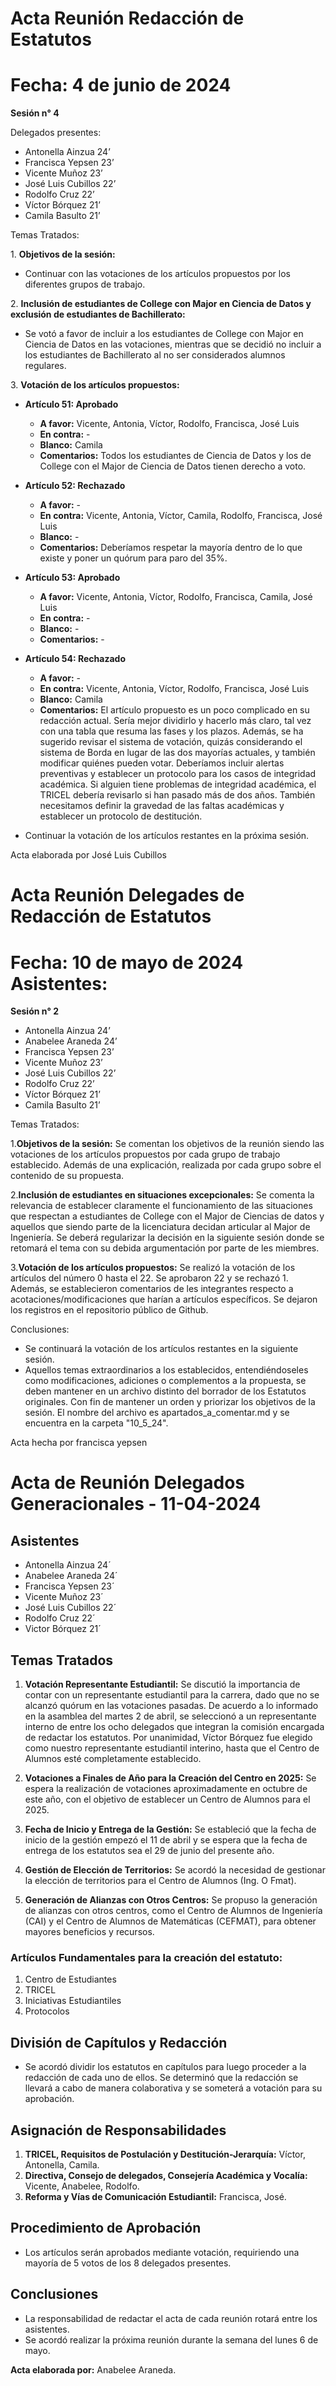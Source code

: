 # Acta Reunión Redacción de Estatutos 
# Fecha: 4 de junio de 2024 
**Sesión n° 4**

Delegados presentes:
- Antonella Ainzua 24’
- Francisca Yepsen 23’
- Vicente Muñoz 23’
- José Luis Cubillos 22’
- Rodolfo Cruz 22’
- Víctor Bórquez 21’
- Camila Basulto 21’

Temas Tratados:  

1\. **Objetivos de la sesión:** 
   - Continuar con las votaciones de los artículos propuestos por los diferentes grupos de trabajo.
     
2\. **Inclusión de estudiantes de College con Major en Ciencia de Datos y exclusión de estudiantes de Bachillerato:** 
   - Se votó a favor de incluir a los estudiantes de College con Major en Ciencia de Datos en las votaciones, mientras que se decidió no incluir a los estudiantes de Bachillerato al no ser considerados alumnos regulares.

3\. **Votación de los artículos propuestos:** 
   - **Artículo 51: Aprobado**
     - **A favor:** Vicente, Antonia, Víctor, Rodolfo, Francisca, José Luis
     - **En contra:** -
     - **Blanco:** Camila
     - **Comentarios:** Todos los estudiantes de Ciencia de Datos y los de College con el Major de Ciencia de Datos tienen derecho a voto.

   - **Artículo 52: Rechazado**
     - **A favor:** -
     - **En contra:** Vicente, Antonia, Víctor, Camila, Rodolfo, Francisca, José Luis
     - **Blanco:** -
     - **Comentarios:** Deberíamos respetar la mayoría dentro de lo que existe y poner un quórum para paro del 35%.

   - **Artículo 53: Aprobado**
     - **A favor:** Vicente, Antonia, Víctor, Rodolfo, Francisca, Camila, José Luis
     - **En contra:** -
     - **Blanco:** -
     - **Comentarios:** -

   - **Artículo 54: Rechazado**
     - **A favor:** -
     - **En contra:** Vicente, Antonia, Víctor, Rodolfo, Francisca, José Luis
     - **Blanco:** Camila
     - **Comentarios:** El artículo propuesto es un poco complicado en su redacción actual. Sería mejor dividirlo y hacerlo más claro, tal vez con una tabla que resuma las fases y los plazos. Además, se ha sugerido revisar el sistema de votación, quizás considerando el sistema de Borda en lugar de las dos mayorías actuales, y también modificar quiénes pueden votar. Deberíamos incluir alertas preventivas y establecer un protocolo para los casos de integridad académica. Si alguien tiene problemas de integridad académica, el TRICEL debería revisarlo si han pasado más de dos años. También necesitamos definir la gravedad de las faltas académicas y establecer un protocolo de destitución.

- Continuar la votación de los artículos restantes en la próxima sesión.

Acta elaborada por José Luis Cubillos

# Acta Reunión Delegades de Redacción de Estatutos 
# Fecha: 10 de mayo de 2024 Asistentes: 
**Sesión n° 2**

- Antonella Ainzua 24’ 
- Anabelee Araneda 24’ 
- Francisca Yepsen 23’ 
- Vicente Muñoz 23’ 
- José Luis Cubillos 22’ 
- Rodolfo Cruz 22’ 
- Víctor Bórquez 21’ 
- Camila Basulto 21’ 

Temas Tratados:  

1\.**Objetivos de la sesión:** Se comentan los objetivos de la reunión siendo las votaciones de los artículos propuestos por cada grupo de trabajo establecido. Además de una explicación, realizada por cada grupo sobre el contenido de su propuesta. 

2\.**Inclusión de estudiantes en situaciones excepcionales:** Se comenta la relevancia de establecer claramente el funcionamiento de las situaciones que respectan a estudiantes de College con el Major de Ciencias de datos y aquellos que siendo parte de la licenciatura decidan articular al Major de Ingeniería. Se deberá regularizar la decisión en la siguiente sesión donde se retomará el tema con su debida argumentación por parte de les miembres.  

3\.**Votación de los artículos propuestos:** Se realizó la votación de los artículos del número 0 hasta el 22. Se aprobaron 22 y se rechazó 1. Además, se establecieron comentarios de les integrantes respecto a acotaciones/modificaciones que harían a artículos específicos. Se dejaron los registros en el repositorio público de Github.  

Conclusiones:  

- Se continuará la votación de los artículos restantes en la siguiente sesión. 
- Aquellos temas extraordinarios a los establecidos, entendiéndoseles como modificaciones, adiciones o complementos a la propuesta, se deben mantener en un archivo distinto del borrador de los Estatutos originales. Con fin de mantener un orden y priorizar los objetivos de la sesión. El nombre del archivo es apartados_a_comentar.md y se encuentra en la carpeta "10_5_24".

Acta hecha por francisca yepsen

# Acta de Reunión Delegados Generacionales - 11-04-2024

## Asistentes
- Antonella Ainzua 24´
- Anabelee Araneda 24´
- Francisca Yepsen 23´
- Vicente Muñoz 23´
- José Luis Cubillos 22´
- Rodolfo Cruz 22´
- Victor Bórquez 21´

## Temas Tratados
1. **Votación Representante Estudiantil:** Se discutió la importancia de contar con un representante estudiantil para la carrera, dado que no se alcanzó quórum en las votaciones pasadas. De acuerdo a lo informado en la asamblea del martes 2 de abril, se seleccionó a un representante interno de entre los ocho delegados que integran la comisión encargada de redactar los estatutos. Por unanimidad, Víctor Bórquez fue elegido como nuestro representante estudiantil interino, hasta que el Centro de Alumnos esté completamente establecido.

2. **Votaciones a Finales de Año para la Creación del Centro en 2025:** Se espera la realización de votaciones aproximadamente en octubre de este año, con el objetivo de establecer un Centro de Alumnos para el 2025.

3. **Fecha de Inicio y Entrega de la Gestión:** Se estableció que la fecha de inicio de la gestión empezó el 11 de abril y se espera que la fecha de entrega de los estatutos sea el 29 de junio del presente año.

4. **Gestión de Elección de Territorios:** Se acordó la necesidad de gestionar la elección de territorios para el Centro de Alumnos (Ing. O Fmat).

5. **Generación de Alianzas con Otros Centros:** Se propuso la generación de alianzas con otros centros, como el Centro de Alumnos de Ingeniería (CAI) y el Centro de Alumnos de Matemáticas (CEFMAT), para obtener mayores beneficios y recursos.

### Artículos Fundamentales para la creación del estatuto:
1. Centro de Estudiantes
2. TRICEL
3. Iniciativas Estudiantiles
4. Protocolos

## División de Capítulos y Redacción
- Se acordó dividir los estatutos en capítulos para luego proceder a la redacción de cada uno de ellos. Se determinó que la redacción se llevará a cabo de manera colaborativa y se someterá a votación para su aprobación.

## Asignación de Responsabilidades
1. **TRICEL, Requisitos de Postulación y Destitución-Jerarquía:** Víctor, Antonella, Camila.
2. **Directiva, Consejo de delegados, Consejería Académica y Vocalía:** Vicente, Anabelee, Rodolfo.
3. **Reforma y Vías de Comunicación Estudiantil:** Francisca, José.

## Procedimiento de Aprobación
- Los artículos serán aprobados mediante votación, requiriendo una mayoría de 5 votos de los 8 delegados presentes.

## Conclusiones
- La responsabilidad de redactar el acta de cada reunión rotará entre los asistentes.
- Se acordó realizar la próxima reunión durante la semana del lunes 6 de mayo.

**Acta elaborada por:** Anabelee Araneda.
